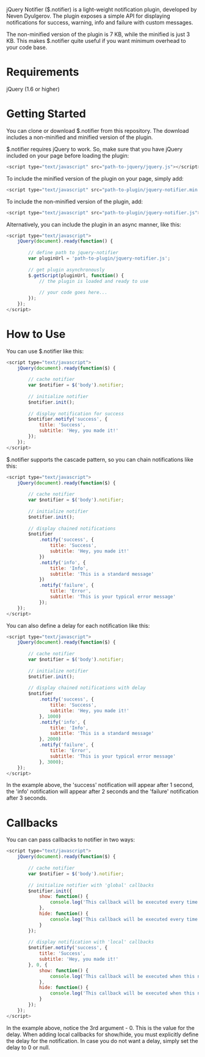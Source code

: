
jQuery Notifier ($.notifier) is a light-weight notification plugin, developed by Neven Dyulgerov. The plugin exposes a simple API for displaying notifications for success, warning, info and failure with custom messages. 

The non-minified version of the plugin is 7 KB, while the minified is just 3 KB. This makes $.notifier quite useful if you want minimum overhead to your code base.

# Requirements

jQuery (1.6 or higher)


# Getting Started

You can clone or download $.notifier from this repository. The download includes a non-minified and minified version of the plugin.

$.notifier requires jQuery to work. So, make sure that you have jQuery included on your page before loading the plugin:

```javascript
<script type="text/javascript" src="path-to-jquery/jquery.js"></script>
```

To include the minified version of the plugin on your page, simply add:

```javascript
<script type="text/javascript" src="path-to-plugin/jquery-notifier.min.js"></script>
```

To include the non-minified version of the plugin, add:

```javascript	
<script type="text/javascript" src="path-to-plugin/jquery-notifier.js"></script>
```

Alternatively, you can include the plugin in an async manner, like this:

```javascript
<script type="text/javascript">
	jQuery(document).ready(function() {
	
		// define path to jquery-notifier
		var pluginUrl = 'path-to-plugin/jquery-notifier.js';
		
		// get plugin asynchronously
		$.getScript(pluginUrl, function() {
			// the plugin is loaded and ready to use
			
			// your code goes here...
		});
	});
</script>
```


# How to Use

You can use $.notifier like this:

```javascript
<script type="text/javascript">
	jQuery(document).ready(function($) {
	
		// cache notifier
		var $notifier = $('body').notifier;
		
		// initialize notifier
		$notifier.init();
		
		// display notification for success
		$notifier.notify('success', {
			title: 'Success',
			subtitle: 'Hey, you made it!'
		});
	});
</script>
```

$.notifier supports the cascade pattern, so you can chain notifications like this:

```javascript
<script type="text/javascript">
	jQuery(document).ready(function($) {
	
		// cache notifier
		var $notifier = $('body').notifier;
		
		// initialize notifier
		$notifier.init();
		
		// display chained notifications
		$notifier
			.notify('success', {
				title: 'Success',
				subtitle: 'Hey, you made it!'
			})
			.notify('info', {
				title: 'Info',
				subtitle: 'This is a standard message'
			})
			.notify('failure', {
				title: 'Error',
				subtitle: 'This is your typical error message' 
			});
	});
</script>
```

You can also define a delay for each notification like this:

```javascript
<script type="text/javascript">
	jQuery(document).ready(function($) {
	
		// cache notifier
		var $notifier = $('body').notifier;
		
		// initialize notifier
		$notifier.init();
		
		// display chained notifications with delay
		$notifier
			.notify('success', {
				title: 'Success',
				subtitle: 'Hey, you made it!'
			}, 1000)
			.notify('info', {
				title: 'Info',
				subtitle: 'This is a standard message'
			}, 2000)
			.notify('failure', {
				title: 'Error',
				subtitle: 'This is your typical error message' 
			}, 3000);
	});
</script>
```

In the example above, the 'success' notification will appear after 1 second, the 'info' notification will appear after 2 seconds and the 'failure' notification after 3 seconds.

# Callbacks

You can can pass callbacks to notifier in two ways:

```javascript
<script type="text/javascript">
	jQuery(document).ready(function($) {
	
		// cache notifier
		var $notifier = $('body').notifier;
		
		// initialize notifier with 'global' callbacks
		$notifier.init({
			show: function() {
				console.log('This callback will be executed every time a notification is opened');
			},
			hide: function() {
				console.log('This callback will be executed every time a notification is closed');
			}
		});
		
		// display notification with 'local' callbacks
		$notifier.notify('success', {
			title: 'Success',
			subtitle: 'Hey, you made it!'
		}, 0, {
			show: function() {
				console.log('This callback will be executed when this notification is opened');
			},
			hide: function() {
				console.log('This callback will be executed when this notification is closed.');
			}
		});
	});
</script>
```

In the example above, notice the 3rd argument - 0. This is the value for the delay. When adding local callbacks for show/hide, you must explicitly define the delay for the notification. In case you do not want a delay, simply set the delay to 0 or null.
